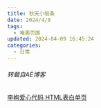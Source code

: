 ```yaml
---
title: 秋天小纸条
date: 2024/4/9
tags:
  - 唯美页面
updated: 2024-04-09 16:45:24categories:
  - 日常
---
```

###### 转载自AE博客

[李峋爱心代码 HTML表白单页](https://gongjv.jun-ye.top/qiu)
